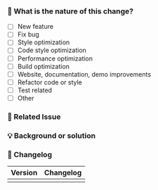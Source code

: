 <!--
First of all, thank you for your contribution! 😄
-->

### 🤔 What is the nature of this change?

- [ ] New feature
- [ ] Fix bug
- [ ] Style optimization
- [ ] Code style optimization
- [ ] Performance optimization
- [ ] Build optimization
- [ ] Website, documentation, demo improvements
- [ ] Refactor code or style
- [ ] Test related
- [ ] Other

### 🔗 Related Issue

<!--
Describe the source of related requirements, such as the related issue discussion link.
-->

### 💡 Background or solution

<!--
The specific problem solved.
-->

### 📝 Changelog

<!--
Describe changes from the user side, and list all potential break changes or other risks.
--->

| Version | Changelog |
|---------| --------- |
|         |           |
